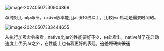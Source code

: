 ![image-20240507230904869](https://picgo-1314385327.cos.ap-guangzhou.myqcloud.com/markdown/2024/05/07/20240507230906.png)

单纯对比help命令，native版本能比jar快10倍以上，比较jvm启动是需要时间的。

![image-20240507233444655](https://picgo-1314385327.cos.ap-guangzhou.myqcloud.com/markdown/2024/05/07/20240507233445.png)

从执行加密命令来看，native比jar的性能要好不少，由此看出，native除了在启动速度上优于jar之外，在性能上也有着更好的表现。~~这差距确实很迷~~